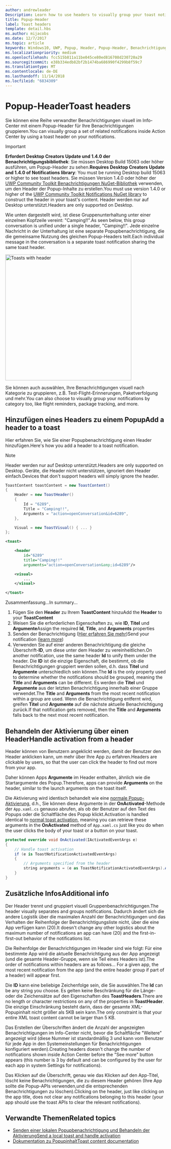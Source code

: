 ```yaml
---
author: andrewleader
Description: Learn how to use headers to visually group your toast notifications in Action Center.
title: Popup-Header
label: Toast headers
template: detail.hbs
ms.author: mijacobs
ms.date: 12/7/2017
ms.topic: article
keywords: Windows10, UWP, Popup, Header, Popup-Header, Benachrichtigungen, Gruppen-Popups, Info-Center
ms.localizationpriority: medium
ms.openlocfilehash: fcc515b811a11be045ce80ed816708d230720a29
ms.sourcegitcommit: e38b334edb82bf2b1474ba686990f4299b8f59c7
ms.translationtype: MT
ms.contentlocale: de-DE
ms.lasthandoff: 11/14/2018
ms.locfileid: "6834309"
---
```

# <a name="toast-headers"></a><span data-ttu-id="38185-103">Popup-Header</span><span class="sxs-lookup"><span data-stu-id="38185-103">Toast headers</span></span>

<span data-ttu-id="38185-104">Sie können eine Reihe verwandter Benachrichtigungen visuell im Info-Center mit einem Popup-Header für Ihre Benachrichtigungen gruppieren.</span><span class="sxs-lookup"><span data-stu-id="38185-104">You can visually group a set of related notifications inside Action Center by using a toast header on your notifications.</span></span>

> [!IMPORTANT]
> <span data-ttu-id="38185-105">**Erfordert Desktop Creators Update und 1.4.0 der Benachrichtigungsbibliothek**: Sie müssen Desktop Build 15063 oder höher ausführen, um Popup-Header zu sehen.</span><span class="sxs-lookup"><span data-stu-id="38185-105">**Requires Desktop Creators Update and 1.4.0 of Notifications library**: You must be running Desktop build 15063 or higher to see toast headers.</span></span> <span data-ttu-id="38185-106">Sie müssen Version 1.4.0 oder höher der [UWP Community Toolkit Benachrichtigungen NuGet-Bibliothek](https://www.nuget.org/packages/Microsoft.Toolkit.Uwp.Notifications/) verwenden, um den Header der Popup-Inhalte zu erstellen.</span><span class="sxs-lookup"><span data-stu-id="38185-106">You must use version 1.4.0 or higher of the [UWP Community Toolkit Notifications NuGet library](https://www.nuget.org/packages/Microsoft.Toolkit.Uwp.Notifications/) to construct the header in your toast's content.</span></span> <span data-ttu-id="38185-107">Header werden nur auf Desktop unterstützt.</span><span class="sxs-lookup"><span data-stu-id="38185-107">Headers are only supported on Desktop.</span></span>

<span data-ttu-id="38185-108">Wie unten dargestellt wird, ist diese Gruppenunterhaltung unter einer einzelnen Kopfzeile vereint: "Camping!!".</span><span class="sxs-lookup"><span data-stu-id="38185-108">As seen below, this group conversation is unified under a single header, "Camping!!".</span></span> <span data-ttu-id="38185-109">Jede einzelne Nachricht in der Unterhaltung ist eine separate Popupbenachrichtigung, die die gemeinsame Nutzung des gleichen Popup-Headers teilt.</span><span class="sxs-lookup"><span data-stu-id="38185-109">Each individual message in the conversation is a separate toast notification sharing the same toast header.</span></span>

<img alt="Toasts with header" src="images/toast-headers-action-center.png" width="396"/>

<span data-ttu-id="38185-110">Sie können auch auswählen, Ihre Benachrichtigungen visuell nach Kategorie zu gruppieren, z.B. Test-Flight-Erinnerungen, Paketverfolgung und mehr.</span><span class="sxs-lookup"><span data-stu-id="38185-110">You can also choose to visually group your notifications by category too, like flight reminders, package tracking, and more.</span></span>

## <a name="add-a-header-to-a-toast"></a><span data-ttu-id="38185-111">Hinzufügen eines Headers zu einem Popup</span><span class="sxs-lookup"><span data-stu-id="38185-111">Add a header to a toast</span></span>

<span data-ttu-id="38185-112">Hier erfahren Sie, wie Sie einer Popupbenachrichtigung einen Header hinzufügen.</span><span class="sxs-lookup"><span data-stu-id="38185-112">Here's how you add a header to a toast notification.</span></span>

> [!NOTE]
> <span data-ttu-id="38185-113">Header werden nur auf Desktop unterstützt.</span><span class="sxs-lookup"><span data-stu-id="38185-113">Headers are only supported on Desktop.</span></span> <span data-ttu-id="38185-114">Geräte, die Header nicht unterstützen, ignoriert den Header einfach.</span><span class="sxs-lookup"><span data-stu-id="38185-114">Devices that don't support headers will simply ignore the header.</span></span>

```csharp
ToastContent toastContent = new ToastContent()
{
    Header = new ToastHeader()
    {
        Id = "6289",
        Title = "Camping!!",
        Arguments = "action=openConversation&id=6289",
    },

    Visual = new ToastVisual() { ... }
};
```

```xml
<toast>

    <header
        id="6289"
        title="Camping!!"
        arguments="action=openConversation&amp;id=6289"/>

    <visual>
        ...
    </visual>

</toast>
```

<span data-ttu-id="38185-115">Zusammenfassung...</span><span class="sxs-lookup"><span data-stu-id="38185-115">In summary...</span></span>

1. <span data-ttu-id="38185-116">Fügen Sie den **Header** zu Ihrem **ToastContent** hinzu</span><span class="sxs-lookup"><span data-stu-id="38185-116">Add the **Header** to your **ToastContent**</span></span>
2. <span data-ttu-id="38185-117">Weisen Sie die erforderlichen Eigenschaften zu, wie **ID**, **Titel** und **Argumente**</span><span class="sxs-lookup"><span data-stu-id="38185-117">Assign the required **Id**, **Title**, and **Arguments** properties</span></span>
3. <span data-ttu-id="38185-118">Senden der Benachrichtigung ([Hier erfahren Sie mehr](send-local-toast.md))</span><span class="sxs-lookup"><span data-stu-id="38185-118">Send your notification ([learn more](send-local-toast.md))</span></span>
4. <span data-ttu-id="38185-119">Verwenden Sie auf einer anderen Benachrichtigung die gleiche Überschrift-**ID**, um diese unter dem Header zu vereinheitlichen.</span><span class="sxs-lookup"><span data-stu-id="38185-119">On another notification, use the same header **Id** to unify them under the header.</span></span> <span data-ttu-id="38185-120">Die **ID** ist die einzige Eigenschaft, die bestimmt, ob die Benachrichtigungen gruppiert werden sollen, d.h. dass **Titel** und **Argumente** unterschiedlich sein können.</span><span class="sxs-lookup"><span data-stu-id="38185-120">The **Id** is the only property used to determine whether the notifications should be grouped, meaning the **Title** and **Arguments** can be different.</span></span> <span data-ttu-id="38185-121">Es werden die **Titel** und **Argumente** aus der letzten Benachrichtigung innerhalb einer Gruppe verwendet.</span><span class="sxs-lookup"><span data-stu-id="38185-121">The **Title** and **Arguments** from the most recent notification within a group are used.</span></span> <span data-ttu-id="38185-122">Wenn die Benachrichtigung entfernt wird, greifen **Titel** und **Argumente** auf die nächste aktuelle Benachrichtigung zurück.</span><span class="sxs-lookup"><span data-stu-id="38185-122">If that notification gets removed, then the **Title** and **Arguments** falls back to the next most recent notification.</span></span>


## <a name="handle-activation-from-a-header"></a><span data-ttu-id="38185-123">Behandeln der Aktivierung über einen Header</span><span class="sxs-lookup"><span data-stu-id="38185-123">Handle activation from a header</span></span>

<span data-ttu-id="38185-124">Header können von Benutzern angeklickt werden, damit der Benutzer den Header anklicken kann, um mehr über Ihre App zu erfahren.</span><span class="sxs-lookup"><span data-stu-id="38185-124">Headers are clickable by users, so that the user can click the header to find out more from your app.</span></span>

<span data-ttu-id="38185-125">Daher können Apps **Argumente** im Header enthalten, ähnlich wie die Startargumente des Popup.</span><span class="sxs-lookup"><span data-stu-id="38185-125">Therefore, apps can provide **Arguments** on the header, similar to the launch arguments on the toast itself.</span></span>

<span data-ttu-id="38185-126">Die Aktivierung wird identisch behandelt wie eine [normale Popup-Aktivierung](send-local-toast.md#handling-activation-1), d.h., Sie können diese Argumente in der **OnActivated**-Methode der `App.xaml.cs` genauso abrufen, als ob der Benutzer auf den Text des Popups oder die Schaltfläche des Popup klickt.</span><span class="sxs-lookup"><span data-stu-id="38185-126">Activation is handled identical to [normal toast activation](send-local-toast.md#handling-activation-1), meaning you can retrieve these arguments in the **OnActivated** method of `App.xaml.cs` just like you do when the user clicks the body of your toast or a button on your toast.</span></span>

```csharp
protected override void OnActivated(IActivatedEventArgs e)
{
    // Handle toast activation
    if (e is ToastNotificationActivatedEventArgs)
    {
        // Arguments specified from the header
        string arguments = (e as ToastNotificationActivatedEventArgs).Argument;
    }
}
```


## <a name="additional-info"></a><span data-ttu-id="38185-127">Zusätzliche Infos</span><span class="sxs-lookup"><span data-stu-id="38185-127">Additional info</span></span>

<span data-ttu-id="38185-128">Der Header trennt und gruppiert visuell Gruppenbenachrichtigungen.</span><span class="sxs-lookup"><span data-stu-id="38185-128">The header visually separates and groups notifications.</span></span> <span data-ttu-id="38185-129">Dadurch ändert sich die andere Logistik über die maximalen Anzahl der Benachrichtigungen und das Verhalten der Reihenfolge der Benachrichtigungsliste nicht, über die eine App verfügen kann (20).</span><span class="sxs-lookup"><span data-stu-id="38185-129">It doesn't change any other logistics about the maximum number of notifications an app can have (20) and the first-in-first-out behavior of the notifications list.</span></span>

<span data-ttu-id="38185-130">Die Reihenfolge der Benachrichtigungen im Header sind wie folgt: Für eine bestimmte App wird die aktuelle Benachrichtigung aus der App angezeigt (und die gesamte Header-Gruppe, wenn sie Teil eines Headers ist).</span><span class="sxs-lookup"><span data-stu-id="38185-130">The order of notifications within headers are as follows... For a given app, the most recent notification from the app (and the entire header group if part of a header) will appear first.</span></span>

<span data-ttu-id="38185-131">Die **ID** kann eine beliebige Zeichenfolge sein, die Sie auswählen.</span><span class="sxs-lookup"><span data-stu-id="38185-131">The **Id** can be any string you choose.</span></span> <span data-ttu-id="38185-132">Es gelten keine Beschränkung für die Länge- oder die Zeichensätze auf den Eigenschaften des **ToastHeaders**.</span><span class="sxs-lookup"><span data-stu-id="38185-132">There are no length or character restrictions on any of the properties in **ToastHeader**.</span></span> <span data-ttu-id="38185-133">Die einzige Einschränkung besteht darin, dass der gesamte XML-Popupinhalt nicht größer als 5KB sein kann.</span><span class="sxs-lookup"><span data-stu-id="38185-133">The only constraint is that your entire XML toast content cannot be larger than 5 KB.</span></span>

<span data-ttu-id="38185-134">Das Erstellen der Überschriften ändert die Anzahl der angezeigten Benachrichtigungen im Info-Center nicht, bevor die Schaltfläche "Weitere" angezeigt wird (diese Nummer ist standardmäßig 3 und kann vom Benutzer für jede App in den Systemeinstellungen für Benachrichtigungen konfiguriert werden).</span><span class="sxs-lookup"><span data-stu-id="38185-134">Creating headers doesn't change the number of notifications shown inside Action Center before the "See more" button appears (this number is 3 by default and can be configured by the user for each app in system Settings for notifications).</span></span>

<span data-ttu-id="38185-135">Das Klicken auf die Überschrift, genau wie das Klicken auf den App-Titel, löscht keine Benachrichtigungen, die zu diesem Header gehören (Ihre App sollte die Popup-APIs verwenden,und die entsprechenden Benachrichtigungen zu löschen).</span><span class="sxs-lookup"><span data-stu-id="38185-135">Clicking on the header, just like clicking on the app title, does not clear any notifications belonging to this header (your app should use the toast APIs to clear the relevant notifications).</span></span>


## <a name="related-topics"></a><span data-ttu-id="38185-136">Verwandte Themen</span><span class="sxs-lookup"><span data-stu-id="38185-136">Related topics</span></span>

- [<span data-ttu-id="38185-137">Senden einer lokalen Popupbenachrichtigung und Behandeln der Aktivierung</span><span class="sxs-lookup"><span data-stu-id="38185-137">Send a local toast and handle activation</span></span>](send-local-toast.md)
- [<span data-ttu-id="38185-138">Dokumentation zu Popupinhalt</span><span class="sxs-lookup"><span data-stu-id="38185-138">Toast content documentation</span></span>](adaptive-interactive-toasts.md)